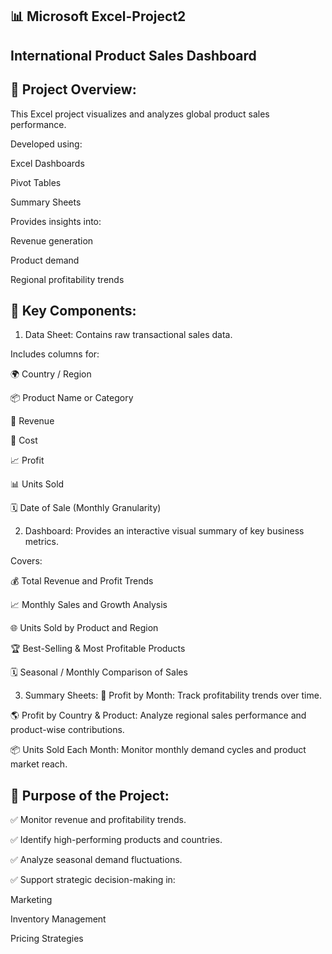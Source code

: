 📊 Microsoft Excel-Project2
-------------------------------
International Product Sales Dashboard
---------------------------------------
📌 Project Overview:
---------------------
This Excel project visualizes and analyzes global product sales performance.

Developed using:

Excel Dashboards

Pivot Tables

Summary Sheets

Provides insights into:

Revenue generation

Product demand

Regional profitability trends

🔧 Key Components:
----------------------
1. Data Sheet:
Contains raw transactional sales data.

Includes columns for:

🌍 Country / Region

📦 Product Name or Category

🧾 Revenue

💸 Cost

📈 Profit

📊 Units Sold

🗓️ Date of Sale (Monthly Granularity)

2. Dashboard:
Provides an interactive visual summary of key business metrics.

Covers:

💰 Total Revenue and Profit Trends

📈 Monthly Sales and Growth Analysis

🌐 Units Sold by Product and Region

🏆 Best-Selling & Most Profitable Products

🗓️ Seasonal / Monthly Comparison of Sales

3. Summary Sheets:
📅 Profit by Month:
Track profitability trends over time.

🌎 Profit by Country & Product:
Analyze regional sales performance and product-wise contributions.

📦 Units Sold Each Month:
Monitor monthly demand cycles and product market reach.

🎯 Purpose of the Project:
----------------------------
✅ Monitor revenue and profitability trends.

✅ Identify high-performing products and countries.

✅ Analyze seasonal demand fluctuations.

✅ Support strategic decision-making in:

Marketing

Inventory Management

Pricing Strategies

